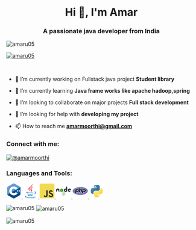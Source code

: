 <h1 align="center">Hi 👋, I'm Amar</h1>
<h3 align="center">A passionate java developer from India</h3>

<p align="left"> <img src="https://komarev.com/ghpvc/?username=amaru05&label=Profile%20views&color=0e75b6&style=flat" alt="amaru05" /> </p>

<p align="left"> <a href="https://github.com/ryo-ma/github-profile-trophy"><img src="https://github-profile-trophy.vercel.app/?username=amaru05" alt="amaru05" /></a> </p>

<p align="left"> <a href="https://twitter.com/" target="blank"><img src="https://img.shields.io/twitter/follow/?logo=twitter&style=for-the-badge" alt="" /></a> </p>

- 🔭 I’m currently working on Fullstack java project **Student library**

- 🌱 I’m currently learning **Java frame works like apache hadoop,spring**

- 👯 I’m looking to collaborate on major projects **Full stack development**

- 🤝 I’m looking for help with **developing my project**

- 📫 How to reach me **amarmoorthi@gmail.com**

<h3 align="left">Connect with me:</h3>
<p align="left">
<a href="https://www.hackerrank.com/@amarmoorthi" target="blank"><img align="center" src="https://raw.githubusercontent.com/rahuldkjain/github-profile-readme-generator/master/src/images/icons/Social/hackerrank.svg" alt="@amarmoorthi" height="30" width="40" /></a>
</p>

<h3 align="left">Languages and Tools:</h3>
<p align="left"> <a href="https://www.w3schools.com/cpp/" target="_blank" rel="noreferrer"> <img src="https://raw.githubusercontent.com/devicons/devicon/master/icons/cplusplus/cplusplus-original.svg" alt="cplusplus" width="40" height="40"/> </a> <a href="https://www.java.com" target="_blank" rel="noreferrer"> <img src="https://raw.githubusercontent.com/devicons/devicon/master/icons/java/java-original.svg" alt="java" width="40" height="40"/> </a> <a href="https://developer.mozilla.org/en-US/docs/Web/JavaScript" target="_blank" rel="noreferrer"> <img src="https://raw.githubusercontent.com/devicons/devicon/master/icons/javascript/javascript-original.svg" alt="javascript" width="40" height="40"/> </a> <a href="https://nodejs.org" target="_blank" rel="noreferrer"> <img src="https://raw.githubusercontent.com/devicons/devicon/master/icons/nodejs/nodejs-original-wordmark.svg" alt="nodejs" width="40" height="40"/> </a> <a href="https://www.php.net" target="_blank" rel="noreferrer"> <img src="https://raw.githubusercontent.com/devicons/devicon/master/icons/php/php-original.svg" alt="php" width="40" height="40"/> </a> <a href="https://www.python.org" target="_blank" rel="noreferrer"> <img src="https://raw.githubusercontent.com/devicons/devicon/master/icons/python/python-original.svg" alt="python" width="40" height="40"/> </a> </p>

<p><img align="left" src="https://github-readme-stats.vercel.app/api/top-langs?username=amaru05&show_icons=true&locale=en&layout=compact" alt="amaru05" /></p>

<p>&nbsp;<img align="center" src="https://github-readme-stats.vercel.app/api?username=amaru05&show_icons=true&locale=en" alt="amaru05" /></p>

<p><img align="center" src="https://github-readme-streak-stats.herokuapp.com/?user=amaru05&" alt="amaru05" /></p>

